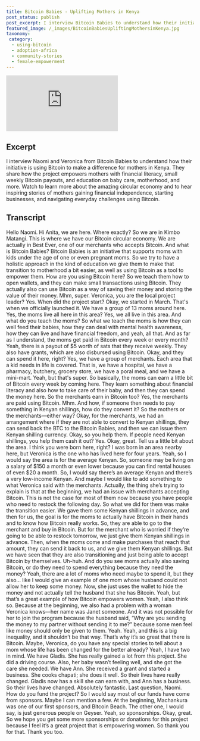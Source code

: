 ```yaml
---
title: Bitcoin Babies - Uplifting Mothers in Kenya
post_status: publish
post_excerpt: I interview Bitcoin Babies to understand how their initiative is using Bitcoin to make a difference for mothers in Kenya.
featured_image: /_images/BitcoinBabiesUpliftingMothersinKenya.jpg
taxonomy:
 category:
  - using-bitcoin
  - adoption-africa
  - community-stories
  - female-empowerment
---
```


<iframe src="https://player.vimeo.com/video/1063442909?badge=0&amp;autopause=0&amp;player_id=0&amp;app_id=58479" frameborder="0" allow="autoplay; fullscreen; picture-in-picture; clipboard-write; encrypted-media" title="Bitcoin Babies: Uplifting Mothers in Kenya"></iframe>

<div style="margin-bottom:30px;"></div>

## Excerpt

I interview Naomi and Veronica from Bitcoin Babies to understand how their initiative is using Bitcoin to make a difference for mothers in Kenya. They share how the project empowers mothers with financial literacy, small weekly Bitcoin payouts, and education on baby care, motherhood, and more. Watch to learn more about the amazing circular economy and to hear inspiring stories of mothers gaining financial independence, starting businesses, and navigating everyday challenges using Bitcoin.

## Transcript

Hello Naomi. Hi Anita, we are here. Where exactly? So we are in Kimbo Matangi. This is where we have our Bitcoin circular economy. We are actually in Best Ever, one of our merchants who accepts Bitcoin. And what is Bitcoin Babies? Bitcoin Babies is an initiative that supports moms with kids under the age of one or even pregnant moms. So we try to have a holistic approach in the kind of education we give them to make that transition to motherhood a bit easier, as well as using Bitcoin as a tool to empower them. How are you using Bitcoin here? So we teach them how to open wallets, and they can make small transactions using Bitcoin. They actually also can use Bitcoin as a way of saving their money and storing the value of their money. Mhm, super. Veronica, you are the local project leader? Yes. When did the project start? Okay, we started in March. That's when we officially launched it. We have a group of 13 moms around here. Yes, the moms live all here in this area? Yes, we all live in this area. And what do you teach the moms? So what we teach the moms is how they can well feed their babies, how they can deal with mental health awareness, how they can live and have financial freedom, and yeah, all that. And as far as I understand, the moms get paid in Bitcoin every week or every month? Yeah, there is a payout of $5 worth of sats that they receive weekly. They also have grants, which are also disbursed using Bitcoin. Okay, and they can spend it here, right? Yes, we have a group of merchants. Each area that a kid needs in life is covered. That is, we have a hospital, we have a pharmacy, butchery, grocery store, we have a poral meal, and we have a mini-mart. Yeah, but that's super. So basically, the moms can earn a little bit of Bitcoin every week by coming here. They learn something about financial literacy and also how to take care of their baby, and then they can spend the money here. So the merchants earn in Bitcoin too? Yes, the merchants are paid using Bitcoin. Mhm. And how, if someone then needs to pay something in Kenyan shillings, how do they convert it? So the mothers or the merchants—either way? Okay, for the merchants, we had an arrangement where if they are not able to convert to Kenyan shillings, they can send back the BTC to the Bitcoin Babies, and then we can issue them Kenyan shilling currency. Okay, so you help them. If people need Kenyan shillings, you help them cash it out? Yes. Okay, great. 
Tell us a little bit about the area. I think you were born here, right? I was born in an area nearby here, but Veronica is the one who has lived here for four years. Yeah, so I would say the area is for the average Kenyan. So, someone may be living on a salary of $150 a month or even lower because you can find rental houses of even $20 a month. So, I would say there’s an average Kenyan and there’s a very low-income Kenyan. And maybe I would like to add something to what Veronica said with the merchants. Actually, the thing she’s trying to explain is that at the beginning, we had an issue with merchants accepting Bitcoin. This is not the case for most of them now because you have people who need to restock the following day. So what we did for them was make the transition easier. We gave them some Kenyan shillings in advance, and then for us, the goal is for the moms to actually have Bitcoin in their hands and to know how Bitcoin really works. So, they are able to go to the merchant and buy in Bitcoin. But for the merchant who is worried if they’re going to be able to restock tomorrow, we just give them Kenyan shillings in advance. Then, when the moms come and make purchases that reach that amount, they can send it back to us, and we give them Kenyan shillings. But we have seen that they are also transitioning and just being able to accept Bitcoin by themselves. Uh-huh. And do you see moms actually also saving Bitcoin, or do they need to spend everything because they need the money? Yeah, there are a lot of moms who need maybe to spend it, but they also… like I would give an example of one mom whose husband could not allow her to keep some money. Now, she just uses the wallet to hide the money and not actually tell the husband that she has Bitcoin. Yeah, but that’s a great example of how Bitcoin empowers women. Yeah, I also think so. Because at the beginning, we also had a problem with a woman Veronica knows—her name was Janet someone. And it was not possible for her to join the program because the husband said, “Why are you sending the money to my partner without sending it to me?” because some men feel like money should only be given to them. Yeah. Yeah, and this is a big inequality, and it shouldn’t be that way. That’s why it’s so great that there is Bitcoin. Maybe, Veronica, do you have any special stories to tell about a mom whose life has been changed for the better already? Yeah, I have two in mind. We have Gladis. She has really gained a lot from this project. She did a driving course. Also, her baby wasn’t feeling well, and she got the care she needed. We have Ann. She received a grant and started a business. She cooks chapati; she does it well. So their lives have really changed. Gladis now has a skill she can earn with, and Ann has a business. So their lives have changed. Absolutely fantastic. Last question, Naomi. How do you fund the project? So I would say most of our funds have come from sponsors. Maybe I can mention a few. At the beginning, Machankura was one of our first sponsors, and Bitcoin Beach. The other one, I would say, is just generous people on Geyser. Yeah, so sponsorships. Okay, great. So we hope you get some more sponsorships or donations for this project because I feel it’s a great project that is empowering women. So thank you for that. Thank you too.

